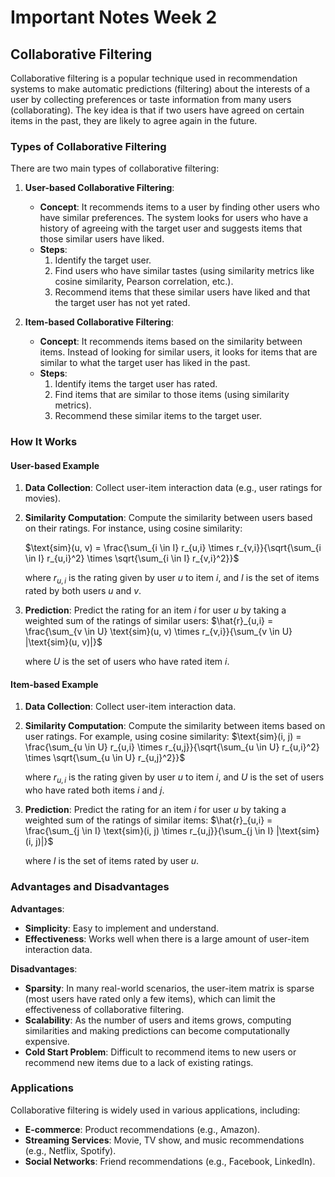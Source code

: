 # Important Notes Week 2

## Collaborative Filtering

Collaborative filtering is a popular technique used in recommendation systems to make automatic predictions (filtering) about the interests of a user by collecting preferences or taste information from many users (collaborating). The key idea is that if two users have agreed on certain items in the past, they are likely to agree again in the future.

### Types of Collaborative Filtering

There are two main types of collaborative filtering:

1. **User-based Collaborative Filtering**:

   - **Concept**: It recommends items to a user by finding other users who have similar preferences. The system looks for users who have a history of agreeing with the target user and suggests items that those similar users have liked.
   - **Steps**:
     1. Identify the target user.
     2. Find users who have similar tastes (using similarity metrics like cosine similarity, Pearson correlation, etc.).
     3. Recommend items that these similar users have liked and that the target user has not yet rated.

2. **Item-based Collaborative Filtering**:
   - **Concept**: It recommends items based on the similarity between items. Instead of looking for similar users, it looks for items that are similar to what the target user has liked in the past.
   - **Steps**:
     1. Identify items the target user has rated.
     2. Find items that are similar to those items (using similarity metrics).
     3. Recommend these similar items to the target user.

### How It Works

#### User-based Example

1. **Data Collection**: Collect user-item interaction data (e.g., user ratings for movies).
2. **Similarity Computation**: Compute the similarity between users based on their ratings. For instance, using cosine similarity:

   $\text{sim}(u, v) = \frac{\sum_{i \in I} r_{u,i} \times r_{v,i}}{\sqrt{\sum_{i \in I} r_{u,i}^2} \times \sqrt{\sum_{i \in I} r_{v,i}^2}}$

   where $r_{u,i}$ is the rating given by user $u$ to item $i$, and $I$ is the set of items rated by both users $u$ and $v$.

3. **Prediction**: Predict the rating for an item $i$ for user $u$ by taking a weighted sum of the ratings of similar users:
   $\hat{r}_{u,i} = \frac{\sum_{v \in U} \text{sim}(u, v) \times r_{v,i}}{\sum_{v \in U} |\text{sim}(u, v)|}$

   where $U$ is the set of users who have rated item $i$.

#### Item-based Example

1. **Data Collection**: Collect user-item interaction data.
2. **Similarity Computation**: Compute the similarity between items based on user ratings. For example, using cosine similarity:
   $\text{sim}(i, j) = \frac{\sum_{u \in U} r_{u,i} \times r_{u,j}}{\sqrt{\sum_{u \in U} r_{u,i}^2} \times \sqrt{\sum_{u \in U} r_{u,j}^2}}$

   where $r_{u,i}$ is the rating given by user $u$ to item $i$, and $U$ is the set of users who have rated both items $i$ and $j$.

3. **Prediction**: Predict the rating for an item $i$ for user $u$ by taking a weighted sum of the ratings of similar items:
   $\hat{r}_{u,i} = \frac{\sum_{j \in I} \text{sim}(i, j) \times r_{u,j}}{\sum_{j \in I} |\text{sim}(i, j)|}$

   where $I$ is the set of items rated by user $u$.

### Advantages and Disadvantages

**Advantages**:

- **Simplicity**: Easy to implement and understand.
- **Effectiveness**: Works well when there is a large amount of user-item interaction data.

**Disadvantages**:

- **Sparsity**: In many real-world scenarios, the user-item matrix is sparse (most users have rated only a few items), which can limit the effectiveness of collaborative filtering.
- **Scalability**: As the number of users and items grows, computing similarities and making predictions can become computationally expensive.
- **Cold Start Problem**: Difficult to recommend items to new users or recommend new items due to a lack of existing ratings.

### Applications

Collaborative filtering is widely used in various applications, including:

- **E-commerce**: Product recommendations (e.g., Amazon).
- **Streaming Services**: Movie, TV show, and music recommendations (e.g., Netflix, Spotify).
- **Social Networks**: Friend recommendations (e.g., Facebook, LinkedIn).
